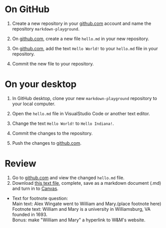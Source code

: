 
# On GitHub

1. Create a new repository in your [github.com](https://github.com) account and name the repository `markdown-playground`.

2. On [github.com](https://github.com), create a new file `hello.md` in your new repository.

3. On [github.com](https://github.com), add the text `Hello World!` to your `hello.md` file in your repository.

4. Commit the new file to your repository.

# On your desktop

1. In GitHub desktop, clone your new `markdown-playground` repository to your local computer.

2. Open the `hello.md` file in VisualStudio Code or another text editor.

3. Change the text `Hello World!` to `Hello Indiana!`.

4. Commit the changes to the repository.

5. Push the changes to [github.com](https://github.com).


# Review

1. Go to [github.com](https://github.com) and view the changed `hello.md` file.
2. Download [this text file](getting-started-with-git-lab.txt), complete, save as a markdown document (.md) and turn in to [Canvas](https://iu.instructure.com/courses/2169110/assignments/15430059).
- Text for footnote question:  
Main text: Alex Wingate went to William and Mary.(place footnote here)  
Footnote text: William and Mary is a university in Williamsburg, VA founded in 1693.  
Bonus: make "William and Mary" a hyperlink to W&M's website. 
